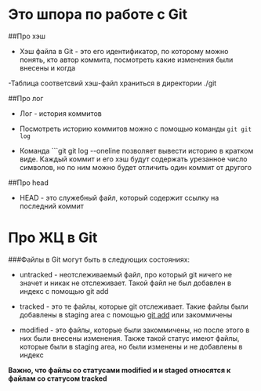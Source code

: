 # Это шпора по работе с Git


##Про хэш 

- Хэш файла в Git - это его идентификатор, по которому можно понять, кто автор коммита, посмотреть какие изменения были внесены и когда

-Таблица соответсвий хэш-файл храниться в директории ./git 

##Про лог

- Лог - история коммитов

- Посмотреть историю коммитов можно с помощью команды ```git git log```

- Команда ```git git log --oneline позволяет вывести историю в кратком виде. Каждый коммит и его хэш будут содержать урезанное число символов, но по ним можно будет отличить один коммит от другого

##Про head

- HEAD - это служебный файл, который содержит ссылку на последний коммит


# Про ЖЦ в Git

###Файлы в Git могут быть в следующих состояниях:

* untracked - неотслеживаемый файл, про который git ничего не значет и никак не отслеживает. Такой файл не был добавлен в индекс с помощью git add

* tracked - это те файлы, которые git отслеживает. Такие файлы были добавлены в staging area c помощью [git add](https://git-scm.com/book/ru/v2/%D0%9E%D1%81%D0%BD%D0%BE%D0%B2%D1%8B-Git-%D0%97%D0%B0%D0%BF%D0%B8%D1%81%D1%8C-%D0%B8%D0%B7%D0%BC%D0%B5%D0%BD%D0%B5%D0%BD%D0%B8%D0%B9-%D0%B2-%D1%80%D0%B5%D0%BF%D0%BE%D0%B7%D0%B8%D1%82%D0%BE%D1%80%D0%B8%D0%B9) или закоммичены 

* modified - это файлы, которые были закоммичены, но после этого в них были внесены изменения. Также такой статус имеют файлы, которые были в staging area, но были изменены и не добавлены в индекс

**Важно, что файлы со статусами modified и и staged относятся к файлам со статусом tracked**
